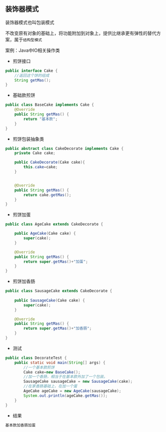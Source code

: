 ##  装饰器模式

装饰器模式也叫包装模式

不改变原有对象的基础上，将功能附加到对象上，提供比继承更有弹性的替代方案，属于`结构型模式`

案例：Java中IO相关操作类

* 煎饼接口

```java
public interface Cake {
    //返回这个饼的组成
    String getMas();
}
```

* 基础款煎饼

```java
public class BaseCake implements Cake {
    @Override
    public String getMas() {
        return "基本款";
    }
}
```

* 煎饼包装抽象类

```java
public abstract class CakeDecorate implements Cake {
    private Cake cake;

    public CakeDecorate(Cake cake){
        this.cake=cake;
    }


    @Override
    public String getMas() {
        return cake.getMas();
    }
}
```

* 煎饼加蛋

```java
public class AgeCake extends CakeDecorate {

    public AgeCake(Cake cake) {
        super(cake);
    }

    @Override
    public String getMas() {
        return super.getMas()+"加蛋";
    }
}
```

* 煎饼加香肠

```java
public class SausageCake extends CakeDecorate {
    
    public SausageCake(Cake cake) {
        super(cake);
    }

    @Override
    public String getMas() {
        return super.getMas()+"加香肠";
    }
}
```

* 测试

```java
public class DecorateTest {
    public static void main(String[] args) {
        //一个基本款煎饼
        Cake cake=new BaseCake();
        //加一个香肠，相当于在基本款外加了一个包装。
        SausageCake sausageCake = new SausageCake(cake);
        //在家香肠基础上，在加一个蛋
        AgeCake ageCake = new AgeCake(sausageCake);
        System.out.println(ageCake.getMas());
    }
}
```

* 结果

```txt
基本款加香肠加蛋
```

